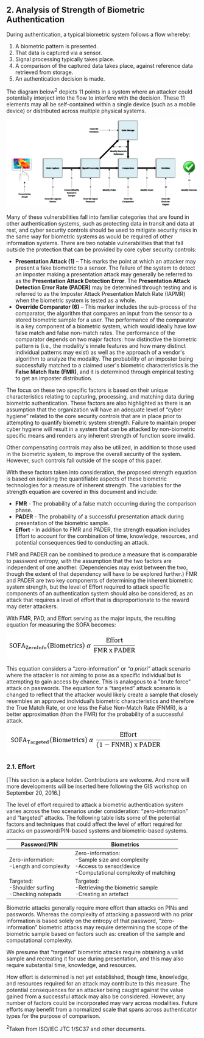 ## 2. Analysis of Strength of Biometric Authentication
During authentication, a typical biometric system follows a flow whereby:

1.	A biometric pattern is presented.
1.	That data is captured via a sensor.
1.	Signal processing typically takes place.
1.	A comparison of the captured data takes place, against reference data retrieved from storage.
1.	An authentication decision is made.

The diagram below<sup>2</sup> depicts 11 points in a system where an attacker could potentially interject into the flow to interfere with the decision. These 11 elements may all be self-contained within a single device (such as a mobile device) or distributed across multiple physical systems.

![](media/attackdiagram.png)

Many of these vulnerabilities fall into familiar categories that are found in other authentication systems, such as protecting data in transit and data at rest, and cyber security controls should be used to mitigate security risks in the same way for biometric systems as would be required of other information systems. There are two notable vulnerabilities that that fall outside the protection that can be provided by core cyber security controls:

- **Presentation Attack (1)** – This marks the point at which an attacker may present a fake biometric to a sensor. The failure of the system to detect an imposter making a presentation attack may generally be referred to as the **Presentation Attack Detection Error**. The **Presentation Attack Detection Error Rate (PADER)** may be determined through testing and is referred to as the Imposter Attack Presentation Match Rate (IAPMR) when the biometric system is tested as a whole.
- **Override Comparator (6)** – This marker includes the sub-process of the comparator, the algorithm that compares an input from the sensor to a stored biometric sample for a user.  The performance of the comparator is a key component of a biometric system, which would ideally have low false match and false non-match rates.  The performance of the comparator depends on two major factors:  how distinctive the biometric pattern is (i.e., the modality's innate features and how many distinct individual patterns may exist) as well as the approach of a vendor's algorithm to analyze the modality. The probability of an imposter being successfully matched to a claimed user's biometric characteristics is the **False Match Rate (FMR)**, and it is determined through empirical testing to get an imposter distribution.

The focus on these two specific factors is based on their unique characteristics relating to capturing, processing, and matching data during biometric authentication. These factors are also highlighted as there is an assumption that the organization will have an adequate level of “cyber hygiene” related to the core security controls that are in place prior to attempting to quantify biometric system strength. Failure to maintain proper cyber hygiene will result in a system that can be attacked by non-biometric specific means and renders any inherent strength of function score invalid.

Other compensating controls may also be utilized, in addition to those used in the biometric system, to improve the overall security of the system. However, such controls fall outside of the scope of this paper.

With these factors taken into consideration, the proposed strength equation is based on isolating the quantifiable aspects of these biometric technologies for a measure of inherent strength. The variables for the strength equation are covered in this document and include:

- **FMR** - The probability of a false match occurring during the comparison phase.
- **PADER** - The probability of a successful presentation attack during presentation of the biometric sample.
- **Effort** - In addition to FMR and PADER, the strength equation includes Effort to account for the combination of time, knowledge, resources, and potential consequences tied to conducting an attack.

FMR and PADER can be combined to produce a measure that is comparable to password entropy, with the assumption that the two factors are independent of one another. (Dependencies may exist between the two, though the extent of that dependency will have to be explored further.) FMR and PADER are two key components of determining the inherent biometric system strength, but the level of Effort required to attack specific components of an authentication system should also be considered, as an attack that requires a level of effort that is disproportionate to the reward may deter attackers.

With FMR, PAD, and Effort serving as the major inputs, the resulting equation for measuring the SOFA becomes:

![](media/zeroinfosofa.png)

This equation considers a “zero-information” or *“a priori”* attack scenario where the attacker is not aiming to pose as a specific individual but is attempting to gain access by chance.  This is analogous to a "brute force" attack on passwords. The equation for a “targeted” attack scenario is changed to reflect that the attacker would likely create a sample that closely resembles an approved individual’s biometric characteristics and therefore the True Match Rate, or one less the False Non-Match Rate (FNMR), is a better approximation (than the FMR) for the probability of a successful attack.

![](media/targetedsofa.png)

### 2.1. Effort
[This section is a place holder. Contributions are welcome. And more will more developments will be inserted here following the GIS workshop on September 20, 2016.]

The level of effort required to attack a biometric authentication system varies across the two scenarios under consideration:  “zero-information” and “targeted” attacks. The following table lists some of the potential factors and techniques that could affect the level of effort required for attacks on password/PIN-based systems and biometric-based systems. 

| Password/PIN         | Biometrics     |
| -------------------  |----------------|
| Zero-information: <br> -Length and complexity | Zero-information: <br> -Sample size and complexity <br> -Access to sensor/device <br> -Computational complexity of matching         |  
| Targeted: <br> -Shoulder surfing <br> -Checking notepads | Targeted: <br> -Retrieving the biometric sample <br> -Creating an artefact |

Biometric attacks generally require more effort than attacks on PINs and passwords. Whereas the complexity of attacking a password with no prior information is based solely on the entropy of that password, “zero-information” biometric attacks may require determining the scope of the biometric sample based on factors such as:  creation of the sample and computational complexity. 

We presume that “targeted” biometric attacks require obtaining a valid sample and recreating it for use during presentation, and this may also require substantial time, knowledge, and resources.

How effort is determined is not yet established, though time, knowledge, and resources required for an attack may contribute to this measure. The potential consequences for an attacker being caught against the value gained from a successful attack may also be considered. However, any number of factors could be incorporated may vary across modalities. Future efforts may benefit from a normalized scale that spans across authenticator types for the purpose of comparison. 



<sup>2</sup>Taken from ISO/IEC JTC 1/SC37 and other documents.
